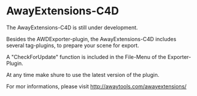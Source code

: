 AwayExtensions-C4D
==================

The AwayExtensions-C4D is still under development.

Besides the AWDExporter-plugin, the AwayExtensions-C4D includes several tag-plugins, to prepare your scene for export.

A "CheckForUpdate" function is included in the File-Menu of the Exporter-Plugin. 

At any time make shure to use the latest version of the plugin.

For mor informations, please visit http://awaytools.com/awayextensions/




